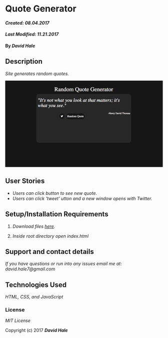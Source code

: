 # Quote Generator

#### _Created: 08.04.2017_
#### _Last Modified: 11.21.2017_

#### By _David Hale_

## Description

_Site generates random quotes._

![Screenshot](https://github.com/phuzisham/quote-generator/blob/master/img/cap.png "Screen Capture")

## User Stories

* _Users can click button to see new quote._
* _Users can click 'tweet' utton and a new window opens with Twitter._

## Setup/Installation Requirements

1. _Download files [here](https://github.com/phuzisham/quote-generator.git)._

2. _Inside root directory open index.html_

## Support and contact details

_If you have questions or run into any issues email me at: david.hale7@gmail.com_

## Technologies Used

_HTML, CSS, and JavaScript_

### License

*MIT License*

Copyright (c) 2017 **_David Hale_**
